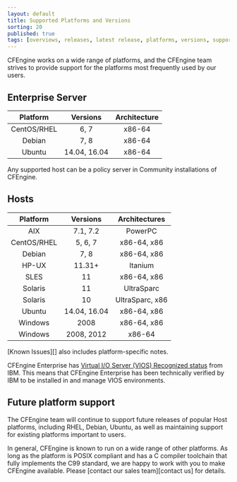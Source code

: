 ```yaml
---
layout: default
title: Supported Platforms and Versions
sorting: 20
published: true
tags: [overviews, releases, latest release, platforms, versions, support]
---
```


CFEngine works on a wide range of platforms, and the CFEngine team strives to
provide support for the platforms most frequently used by our users.


## Enterprise Server ##

| Platform         | Versions      | Architecture      |
| :--------------: | :-----------: | :---------------: |
| CentOS/RHEL      | 6, 7          | x86-64            |
| Debian           | 7, 8          | x86-64            |
| Ubuntu           | 14.04, 16.04  | x86-64            |

Any supported host can be a policy server in Community installations of CFEngine.

## Hosts ##

| Platform    | Versions     | Architectures   |
| :-----:     | :----------: | :-----------:   |
| AIX         | 7.1, 7.2     | PowerPC         |
| CentOS/RHEL | 5, 6, 7      | x86-64, x86     |
| Debian      | 7, 8         | x86-64, x86     |
| HP-UX       | 11.31+       | Itanium         |
| SLES        | 11           | x86-64, x86     |
| Solaris     | 11           | UltraSparc      |
| Solaris     | 10           | UltraSparc, x86 |
| Ubuntu      | 14.04, 16.04 | x86-64, x86     |
| Windows     | 2008         | x86-64, x86     |
| Windows     | 2008, 2012   | x86-64          |


[Known Issues][] also includes platform-specific notes.


CFEngine Enterprise has [Virtual I/O Server (VIOS) Recognized status](http://www.ibm.com/partnerworld/gsd/solutiondetails.do?solution=48493) from IBM.
This means that CFEngine Enterprise has been technically verified by IBM
to be installed in and manage VIOS environments.

## Future platform support ##

The CFEngine team will continue to support future releases of popular Host
platforms, including RHEL, Debian, Ubuntu, as well as maintaining support for
existing platforms important to users.

In general, CFEngine is known to run on a wide range of other platforms. As long
as the platform is POSIX compliant and has a C compiler toolchain that fully
implements the C99 standard, we are happy to work with you to make CFEngine
available. Please [contact our sales team][contact us] for details.
